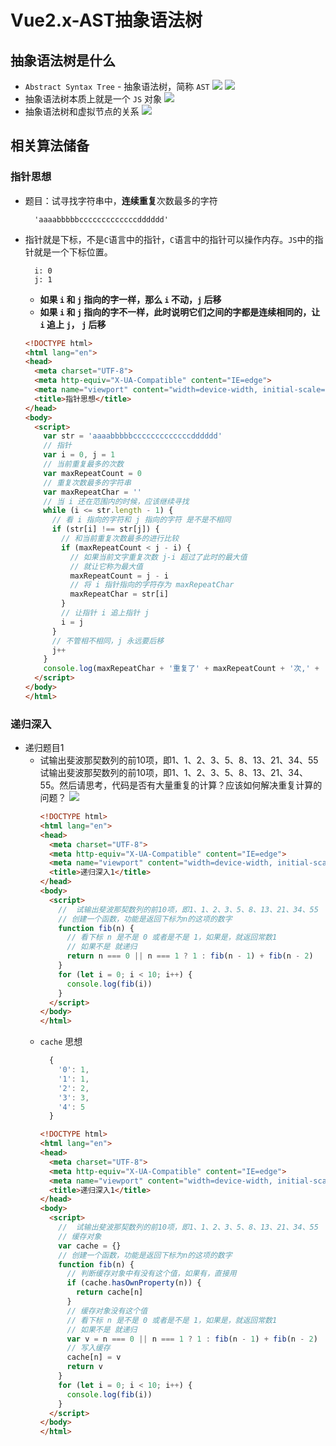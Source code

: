 # Vue2.x-AST抽象语法树
## 抽象语法树是什么
- `Abstract Syntax Tree` - 抽象语法树，简称 `AST`
![](抽象语法树-1.jpg)
![](抽象语法树-2.jpg)
- 抽象语法树本质上就是一个 `JS` 对象
![](抽象语法树-3.jpg)
- 抽象语法树和虚拟节点的关系
![](抽象语法树-4.jpg)
## 相关算法储备
### 指针思想
- 题目：试寻找字符串中，**连续重复**次数最多的字符
  ```
    'aaaabbbbbcccccccccccccdddddd'
  ```
- 指针就是下标，不是`C`语言中的指针，`C`语言中的指针可以操作内存。`JS`中的指针就是一个下标位置。
    ```
      i: 0
      j: 1
    ```
  - **如果 `i` 和 `j` 指向的字一样，那么 `i` 不动，`j` 后移**
  - **如果 `i` 和 `j` 指向的字不一样，此时说明它们之间的字都是连续相同的，让 `i` 追上 `j`， `j` 后移**
  ```html
  <!DOCTYPE html>
  <html lang="en">
  <head>
    <meta charset="UTF-8">
    <meta http-equiv="X-UA-Compatible" content="IE=edge">
    <meta name="viewport" content="width=device-width, initial-scale=1.0">
    <title>指针思想</title>
  </head>
  <body>
    <script>
      var str = 'aaaabbbbbcccccccccccccdddddd'
      // 指针
      var i = 0, j = 1
      // 当前重复最多的次数
      var maxRepeatCount = 0
      // 重复次数最多的字符串
      var maxRepeatChar = ''
      // 当 i 还在范围内的时候，应该继续寻找
      while (i <= str.length - 1) {
        // 看 i 指向的字符和 j 指向的字符 是不是不相同
        if (str[i] !== str[j]) {
          // 和当前重复次数最多的进行比较
          if (maxRepeatCount < j - i) {
            // 如果当前文字重复次数 j-i 超过了此时的最大值
            // 就让它称为最大值
            maxRepeatCount = j - i
            // 将 i 指针指向的字符存为 maxRepeatChar
            maxRepeatChar = str[i]
          }
          // 让指针 i 追上指针 j 
          i = j
        }
        // 不管相不相同，j 永远要后移
        j++
      }
      console.log(maxRepeatChar + '重复了' + maxRepeatCount + '次,' + '是连续重复次数最多的字符');
    </script>
  </body>
  </html>
  ```
### 递归深入
- 递归题目1
  - 试输出斐波那契数列的前10项，即1、1、2、3、5、8、13、21、34、55试输出斐波那契数列的前10项，即1、1、2、3、5、8、13、21、34、55。然后请思考，代码是否有大量重复的计算？应该如何解决重复计算的问题？
    ![](斐波那契.jpg)
    ```html
    <!DOCTYPE html>
    <html lang="en">
    <head>
      <meta charset="UTF-8">
      <meta http-equiv="X-UA-Compatible" content="IE=edge">
      <meta name="viewport" content="width=device-width, initial-scale=1.0">
      <title>递归深入1</title>
    </head>
    <body>
      <script>
        //  试输出斐波那契数列的前10项，即1、1、2、3、5、8、13、21、34、55
        // 创建一个函数，功能是返回下标为n的这项的数字
        function fib(n) {
          // 看下标 n 是不是 0 或者是不是 1，如果是，就返回常数1
          // 如果不是 就递归
          return n === 0 || n === 1 ? 1 : fib(n - 1) + fib(n - 2)
        }
        for (let i = 0; i < 10; i++) {
          console.log(fib(i))
        }
      </script>
    </body>
    </html>
    ```
  - `cache` 思想
    ```js
      {
        '0': 1,
        '1': 1,
        '2': 2,
        '3': 3,
        '4': 5
      }
    ```
    ```html
    <!DOCTYPE html>
    <html lang="en">
    <head>
      <meta charset="UTF-8">
      <meta http-equiv="X-UA-Compatible" content="IE=edge">
      <meta name="viewport" content="width=device-width, initial-scale=1.0">
      <title>递归深入1</title>
    </head>
    <body>
      <script>
        //  试输出斐波那契数列的前10项，即1、1、2、3、5、8、13、21、34、55
        // 缓存对象
        var cache = {}
        // 创建一个函数，功能是返回下标为n的这项的数字
        function fib(n) {
          // 判断缓存对象中有没有这个值，如果有，直接用
          if (cache.hasOwnProperty(n)) {
            return cache[n]
          }
          // 缓存对象没有这个值
          // 看下标 n 是不是 0 或者是不是 1，如果是，就返回常数1
          // 如果不是 就递归
          var v = n === 0 || n === 1 ? 1 : fib(n - 1) + fib(n - 2)
          // 写入缓存
          cache[n] = v
          return v
        }
        for (let i = 0; i < 10; i++) {
          console.log(fib(i))
        }
      </script>
    </body>
    </html>
    ```
